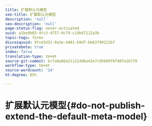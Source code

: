 ```yaml
---
title: 扩展默认元模型
seo-title: 扩展默认元模型
description: 'null'
seo-description: 'null'
page-status-flag: never-activated
uuid: a1be9b83-4fc3-4757-9c79-c14b47112a3b
topic-tags: forms
discoiquuid: 9fce5d31-0a3e-4401-b9d7-bb63799121bf
privatebeta: true
index: false
translation-type: tm+mt
source-git-commit: bc7a0a86a211214d6e43e7c95809f6f40fe267f8
workflow-type: tm+mt
source-wordcount: '14'
ht-degree: 85%

---
```



# 扩展默认元模型{#do-not-publish-extend-the-default-meta-model}

<!--
[DO NOT PUBLISH] 
-->